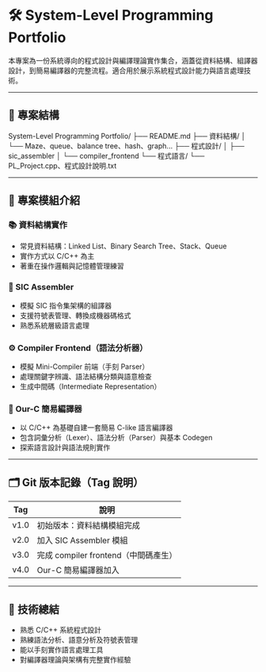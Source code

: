 # 🛠️ System-Level Programming Portfolio

本專案為一份系統導向的程式設計與編譯理論實作集合，涵蓋從資料結構、組譯器設計，到簡易編譯器的完整流程。適合用於展示系統程式設計能力與語言處理技術。

---

## 📁 專案結構
System-Level Programming Portfolio/
 ├── README.md
 ├── 資料結構/
 │   └── Maze、queue、balance tree、hash、graph...
 ├── 程式設計/
 │   ├── sic_assembler
 │   └── compiler_frontend
 └── 程式語言/
     └── PL_Project.cpp、程式設計說明.txt

---

## 🧩 專案模組介紹

### 📚 資料結構實作
- 常見資料結構：Linked List、Binary Search Tree、Stack、Queue
- 實作方式以 C/C++ 為主
- 著重在操作邏輯與記憶體管理練習

### 🧠 SIC Assembler
- 模擬 SIC 指令集架構的組譯器
- 支援符號表管理、轉換成機器碼格式
- 熟悉系統層級語言處理

### ⚙️ Compiler Frontend（語法分析器）
- 模擬 Mini-Compiler 前端（手刻 Parser）
- 處理關鍵字辨識、語法結構分類與語意檢查
- 生成中間碼（Intermediate Representation）

### 🧬 Our-C 簡易編譯器
- 以 C/C++ 為基礎自建一套簡易 C-like 語言編譯器
- 包含詞彙分析（Lexer）、語法分析（Parser）與基本 Codegen
- 探索語言設計與語法規則實作

---

## 🗂️ Git 版本記錄（Tag 說明）

| Tag     | 說明                               |
|---------|------------------------------------|
| v1.0    | 初始版本：資料結構模組完成         |
| v2.0    | 加入 SIC Assembler 模組             |
| v3.0    | 完成 compiler frontend（中間碼產生） |
| v4.0    | Our-C 簡易編譯器加入                |

---

## 🎯 技術總結

- 熟悉 C/C++ 系統程式設計
- 熟練語法分析、語意分析及符號表管理
- 能以手刻實作語言處理工具
- 對編譯器理論與架構有完整實作經驗
